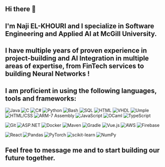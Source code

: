 ## Hi there 👋

## I'm Naji EL-KHOURI and I specialize in Software Engineering and Applied AI at McGill University.

## I have multiple years of proven experience in project-building and AI Integration in multiple areas of expertise, from FinTech services to building Neural Networks !

## I am proficient in using the following languages, tools and frameworks:

<!-- Programming Languages -->
![Java](https://img.shields.io/badge/Java-007396?logo=openjdk&logoColor=fff)
![C](https://img.shields.io/badge/C-A8B9CC?logo=c&logoColor=fff)
![C#](https://img.shields.io/badge/C%23-239120?logo=c-sharp&logoColor=fff)
![Python](https://img.shields.io/badge/Python-3776AB?logo=python&logoColor=fff)
![Bash](https://img.shields.io/badge/Bash-4EAA25?logo=gnu-bash&logoColor=fff)
![SQL](https://img.shields.io/badge/SQL-003B57?logo=database&logoColor=fff)
![HTML](https://img.shields.io/badge/HTML5-E34F26?logo=html5&logoColor=fff)
![VHDL](https://img.shields.io/badge/VHDL-006699?logoColor=fff)
![Umple](https://img.shields.io/badge/Umple-FF6F00?logoColor=fff)
![HTML/CSS](https://img.shields.io/badge/HTML%2FCSS-1572B6?logo=css3&logoColor=fff)
![ARM-7 Assembly](https://img.shields.io/badge/ARM--7%20Assembly-0091BD?logo=arm&logoColor=fff)
![JavaScript](https://img.shields.io/badge/JavaScript-F7DF1E?logo=javascript&logoColor=000)
![OCaml](https://img.shields.io/badge/OCaml-EC6813?logo=ocaml&logoColor=fff)
![TypeScript](https://img.shields.io/badge/TypeScript-3178C6?logo=typescript&logoColor=fff)

<!-- Frameworks / Tools -->
![Git](https://img.shields.io/badge/Git-F05032?logo=git&logoColor=fff)
![ASP.NET](https://img.shields.io/badge/ASP.NET-512BD4?logo=dotnet&logoColor=fff)
![Docker](https://img.shields.io/badge/Docker-2496ED?logo=docker&logoColor=fff)
![Maven](https://img.shields.io/badge/Maven-C71A36?logo=apache-maven&logoColor=fff)
![Gradle](https://img.shields.io/badge/Gradle-02303A?logo=gradle&logoColor=fff)
![Vue.js](https://img.shields.io/badge/Vue.js-4FC08D?logo=vue.js&logoColor=fff)
![AWS](https://img.shields.io/badge/AWS-232F3E?logo=amazon-aws&logoColor=ff9900)
![Firebase](https://img.shields.io/badge/Firebase-FFCA28?logo=firebase&logoColor=000)

<!-- Libraries -->
![React](https://img.shields.io/badge/React-61DAFB?logo=react&logoColor=000)
![Pandas](https://img.shields.io/badge/Pandas-150458?logo=pandas&logoColor=fff)
![PyTorch](https://img.shields.io/badge/PyTorch-EE4C2C?logo=pytorch&logoColor=fff)
![scikit-learn](https://img.shields.io/badge/scikit--learn-F7931E?logo=scikit-learn&logoColor=fff)
![NumPy](https://img.shields.io/badge/NumPy-013243?logo=numpy&logoColor=fff)


## Feel free to message me and to start building our future together.
<!--
**NEKfromLEB/NEKfromLEB** is a ✨ _special_ ✨ repository because its `README.md` (this file) appears on your GitHub profile.

Here are some ideas to get you started:

- 🔭 I’m currently working on ...
- 🌱 I’m currently learning ...
- 👯 I’m looking to collaborate on ...
- 🤔 I’m looking for help with ...
- 💬 Ask me about ...
- 📫 How to reach me: ...
- 😄 Pronouns: ...
- ⚡ Fun fact: ...
-->
